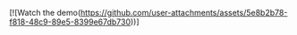 
[![Watch the demo(https://github.com/user-attachments/assets/5e8b2b78-f818-48c9-89e5-8399e67db730))]


